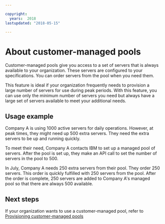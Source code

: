 ```yaml
---

copyright:
  years:  2018
lastupdated: "2018-05-15"

---
```


# About customer-managed pools

Customer-managed pools give you access to a set of servers that is always available to your organization. These servers are configured to your specifications. You can order servers from the pool when you need them.

This feature is ideal if your organization frequently needs to provision a large number of servers for use during peak periods. With this feature, you can use only the minimum number of servers you need but always have a large set of servers available to meet your additional needs.

## Usage example

Company A is using 1000 active servers for daily operations. However, at peak times, they might need up 500 extra servers. They need the extra servers to be up and running quickly.

To meet their need, Company A contacts IBM to set up a managed pool of servers. After the pool is set up, they make an API call to set the number of servers in the pool to 500.

In July, Company A needs 250 extra servers from their pool. They order 250 servers. This order is quickly fulfilled with 250 servers from the pool. After the order is complete, 250 servers are added to Company A's managed pool so that there are always 500 available.


## Next steps

If your organization wants to use a customer-managed pool, refer to [Provisioning customer-managed pools](/docs/bare-metal?topic=bare-metal-provisioning-customer-managed-pools)
